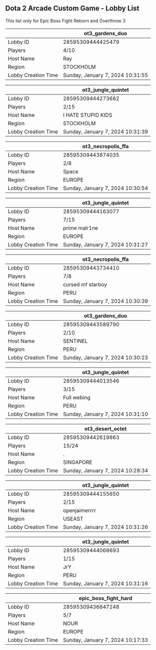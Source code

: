 ## Dota 2 Arcade Custom Game - Lobby List

This list only for Epic Boss Fight Reborn and Overthrow 3

|  | ot3_gardens_duo |
| ------ | ------ |
| Lobby ID | 28595309444425479 |
| Players | 4/10 |
| Host Name | Ray |
| Region | STOCKHOLM |
| Lobby Creation Time | Sunday, January 7, 2024 10:31:55 |


|  | ot3_jungle_quintet |
| ------ | ------ |
| Lobby ID | 28595309444273682 |
| Players | 2/15 |
| Host Name | I HATE STUPID KIDS |
| Region | STOCKHOLM |
| Lobby Creation Time | Sunday, January 7, 2024 10:31:39 |


|  | ot3_necropolis_ffa |
| ------ | ------ |
| Lobby ID | 28595309443874035 |
| Players | 2/8 |
| Host Name | Space |
| Region | EUROPE |
| Lobby Creation Time | Sunday, January 7, 2024 10:30:54 |


|  | ot3_jungle_quintet |
| ------ | ------ |
| Lobby ID | 28595309444163077 |
| Players | 7/15 |
| Host Name | prime malr1ne |
| Region | EUROPE |
| Lobby Creation Time | Sunday, January 7, 2024 10:31:27 |


|  | ot3_necropolis_ffa |
| ------ | ------ |
| Lobby ID | 28595309443734410 |
| Players | 7/8 |
| Host Name | cursed mf starboy |
| Region | PERU |
| Lobby Creation Time | Sunday, January 7, 2024 10:30:39 |


|  | ot3_gardens_duo |
| ------ | ------ |
| Lobby ID | 28595309443589790 |
| Players | 2/10 |
| Host Name | SENTINEL |
| Region | PERU |
| Lobby Creation Time | Sunday, January 7, 2024 10:30:23 |


|  | ot3_jungle_quintet |
| ------ | ------ |
| Lobby ID | 28595309444013546 |
| Players | 3/15 |
| Host Name | Full webing |
| Region | PERU |
| Lobby Creation Time | Sunday, January 7, 2024 10:31:10 |


|  | ot3_desert_octet |
| ------ | ------ |
| Lobby ID | 28595309442619863 |
| Players | 15/24 |
| Host Name | . |
| Region | SINGAPORE |
| Lobby Creation Time | Sunday, January 7, 2024 10:28:34 |


|  | ot3_jungle_quintet |
| ------ | ------ |
| Lobby ID | 28595309444155650 |
| Players | 2/15 |
| Host Name | openjaimerrrr |
| Region | USEAST |
| Lobby Creation Time | Sunday, January 7, 2024 10:31:26 |


|  | ot3_jungle_quintet |
| ------ | ------ |
| Lobby ID | 28595309444068693 |
| Players | 1/15 |
| Host Name | JrY |
| Region | PERU |
| Lobby Creation Time | Sunday, January 7, 2024 10:31:16 |


|  | epic_boss_fight_hard |
| ------ | ------ |
| Lobby ID | 28595309436647248 |
| Players | 5/7 |
| Host Name | NOUR |
| Region | EUROPE |
| Lobby Creation Time | Sunday, January 7, 2024 10:17:33 |


